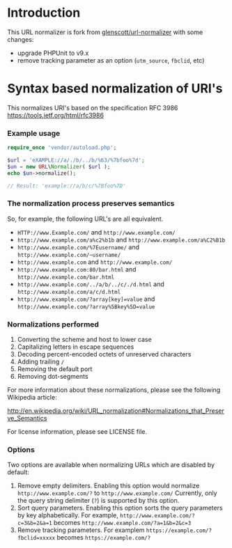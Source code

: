 # Introduction

This URL normalizer is fork from [glenscott/url-normalizer](https://github.com/glenscott/url-normalizer) with some changes:
- upgrade PHPUnit to v9.x
- remove tracking parameter as an option (`utm_source`, `fbclid`, etc)


# Syntax based normalization of URI's

This normalizes URI's based on the specification RFC 3986 
https://tools.ietf.org/html/rfc3986

### Example usage

```php
require_once 'vendor/autoload.php';

$url = 'eXAMPLE://a/./b/../b/%63/%7bfoo%7d';
$un = new URL\Normalizer( $url );
echo $un->normalize();

// Result: 'example://a/b/c/%7Bfoo%7D'
```

### The normalization process preserves semantics

So, for example, the following URL's are all equivalent.

- `HTTP://www.Example.com/` and `http://www.example.com/`
- `http://www.example.com/a%c2%b1b` and `http://www.example.com/a%C2%B1b`
- `http://www.example.com/%7Eusername/` and `http://www.example.com/~username/`
- `http://www.example.com` and `http://www.example.com/`
- `http://www.example.com:80/bar.html` and `http://www.example.com/bar.html`
- `http://www.example.com/../a/b/../c/./d.html` and `http://www.example.com/a/c/d.html`
- `http://www.example.com/?array[key]=value` and `http://www.example.com/?array%5Bkey%5D=value`

### Normalizations performed

1. Converting the scheme and host to lower case
1. Capitalizing letters in escape sequences
1. Decoding percent-encoded octets of unreserved characters
1. Adding trailing `/`
1. Removing the default port
1. Removing dot-segments

For more information about these normalizations, please see the following Wikipedia article:

http://en.wikipedia.org/wiki/URL_normalization#Normalizations_that_Preserve_Semantics

For license information, please see LICENSE file.

### Options

Two options are available when normalizing URLs which are disabled by default:

1. Remove empty delimiters.  Enabling this option would normalize `http://www.example.com/?` to `http://www.example.com/`  Currently, only the query string delimiter (`?`) is supported by this option.
2. Sort query parameters.  Enabling this option sorts the query parameters by key alphabetically.  For example, `http://www.example.com/?c=3&b=2&a=1` becomes `http://www.example.com/?a=1&b=2&c=3`
3. Remove tracking parameters. For examplem `https://example.com/?fbclid=xxxxx` becomes `https://example.com/?`
